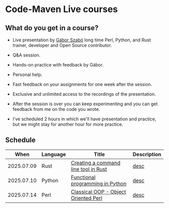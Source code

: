 # Code-Maven Live courses

## What do you get in a course?

* Live presentation by [Gábor Szabó](https://szabgab.com/) long time Perl, Python, and Rust trainer, developer and Open Source contributor.
* Q&A session.
* Hands-on practice with feedback by Gábor.
* Personal help.
* Fast feedback on your assignments for one week after the session.
* Exclusive and unlimited access to the recordings of the presentation.

* After the session is over you can keep experimenting and you can get feedback from me on the code you wrote.
* I've scheduled 2 hours in which we'll have presentation and practice, but we might stay for another hour for more practice.



## Schedule

| When       | Language | Title                                                                                          | Description                                   |
| ---------- | -------- | ---------------------------------------------------------------------------------------------- | --------------------------------------------- |
| 2025.07.09 | Rust     | [Creating a command line tool in Rust](https://www.meetup.com/code-mavens/events/308570532/)   | [desc](/creating-a-command-line-tool-in-rust) |
| 2025.07.10 | Python   | [Functional programming in Python](https://www.meetup.com/code-mavens/events/308569703/)       | [desc](/functional-programming-in-python)     |
| 2025.07.14 | Perl     | [Classical OOP - Object Oriented Perl](https://www.meetup.com/code-mavens/events/308568463/)   | [desc](/classical-oop-object-oriented-perl)   |

 
